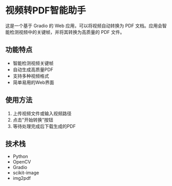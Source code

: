 # 视频转PDF智能助手

这是一个基于 Gradio 的 Web 应用，可以将视频自动转换为 PDF 文档。应用会智能检测视频中的关键帧，并将其转换为高质量的 PDF 文件。

## 功能特点

- 智能检测视频关键帧
- 自动生成高质量PDF
- 支持多种视频格式
- 简单易用的Web界面

## 使用方法

1. 上传视频文件或输入视频路径
2. 点击"开始转换"按钮
3. 等待处理完成后下载生成的PDF

## 技术栈

- Python
- OpenCV
- Gradio
- scikit-image
- img2pdf

